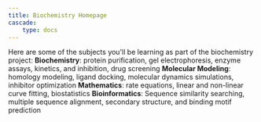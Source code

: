 ```yaml
---
title: Biochemistry Homepage
cascade:
    type: docs
---
```


Here are some of the subjects you'll be learning as part of the biochemistry project:
**Biochemistry**: protein purification, gel electrophoresis, enzyme assays, kinetics, and inhibition, drug screening
**Molecular Modeling**:  homology modeling, ligand docking, molecular dynamics simulations, inhibitor optimization
**Mathematics**: rate equations, linear and non-linear curve fitting, biostatistics
**Bioinformatics**: Sequence similarity searching, multiple sequence alignment, secondary structure, and binding motif prediction